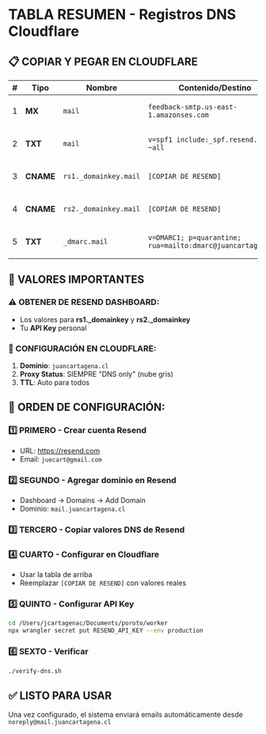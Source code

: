 # TABLA RESUMEN - Registros DNS Cloudflare

## 📋 COPIAR Y PEGAR EN CLOUDFLARE

| # | Tipo | Nombre | Contenido/Destino | Prioridad | Proxy |
|---|------|--------|-------------------|-----------|-------|
| 1 | **MX** | `mail` | `feedback-smtp.us-east-1.amazonses.com` | 10 | 🔘 DNS only |
| 2 | **TXT** | `mail` | `v=spf1 include:_spf.resend.com ~all` | - | 🔘 DNS only |
| 3 | **CNAME** | `rs1._domainkey.mail` | `[COPIAR DE RESEND]` | - | 🔘 DNS only |
| 4 | **CNAME** | `rs2._domainkey.mail` | `[COPIAR DE RESEND]` | - | 🔘 DNS only |
| 5 | **TXT** | `_dmarc.mail` | `v=DMARC1; p=quarantine; rua=mailto:dmarc@juancartagena.cl` | - | 🔘 DNS only |

## 🔑 VALORES IMPORTANTES

### ⚠️ OBTENER DE RESEND DASHBOARD:
- Los valores para **rs1._domainkey** y **rs2._domainkey**
- Tu **API Key** personal

### 📍 CONFIGURACIÓN EN CLOUDFLARE:
1. **Dominio**: `juancartagena.cl`
2. **Proxy Status**: SIEMPRE "DNS only" (nube gris)
3. **TTL**: Auto para todos

## 🎯 ORDEN DE CONFIGURACIÓN:

### 1️⃣ PRIMERO - Crear cuenta Resend
- URL: https://resend.com
- Email: `juecart@gmail.com`

### 2️⃣ SEGUNDO - Agregar dominio en Resend  
- Dashboard → Domains → Add Domain
- Dominio: `mail.juancartagena.cl`

### 3️⃣ TERCERO - Copiar valores DNS de Resend

### 4️⃣ CUARTO - Configurar en Cloudflare
- Usar la tabla de arriba
- Reemplazar `[COPIAR DE RESEND]` con valores reales

### 5️⃣ QUINTO - Configurar API Key
```bash
cd /Users/jcartagenac/Documents/poroto/worker
npx wrangler secret put RESEND_API_KEY --env production
```

### 6️⃣ SEXTO - Verificar
```bash
./verify-dns.sh
```

## ✅ LISTO PARA USAR
Una vez configurado, el sistema enviará emails automáticamente desde `noreply@mail.juancartagena.cl`